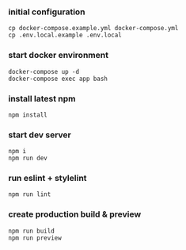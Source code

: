 ### initial configuration 

```shell
cp docker-compose.example.yml docker-compose.yml
cp .env.local.example .env.local
```

### start docker environment
```shell
docker-compose up -d
docker-compose exec app bash
```
### install latest npm
```shell
npm install 
```

### start dev server
```shell
npm i
npm run dev
```

### run eslint + stylelint
```shell
npm run lint
```

### create production build & preview
```shell
npm run build
npm run preview
```
